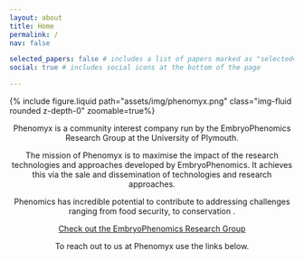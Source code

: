 ```yaml
---
layout: about
title: Home
permalink: /
nav: false

selected_papers: false # includes a list of papers marked as "selected={true}"
social: true # includes social icons at the bottom of the page

---
```


{% include figure.liquid path="assets/img/phenomyx.png" class="img-fluid rounded z-depth-0" zoomable=true%}


<p align="center">
Phenomyx is a community interest company run by the EmbryoPhenomics Research Group at the University of Plymouth. 

<p align="center">
The mission of Phenomyx is to maximise the impact of the research technologies and approaches developed by EmbryoPhenomics. It achieves this via the sale and dissemination of technologies and research approaches.

<p align="center">
Phenomics has incredible potential to contribute to addressing challenges ranging from food security, to conservation .

<p align="center"> 
	<a href="https://www.embryophenomics.org/" target="_blank" rel="noopener noreferrer">Check out the EmbryoPhenomics Research Group</a>

<p align="center">
To reach out to us at Phenomyx use the links below.